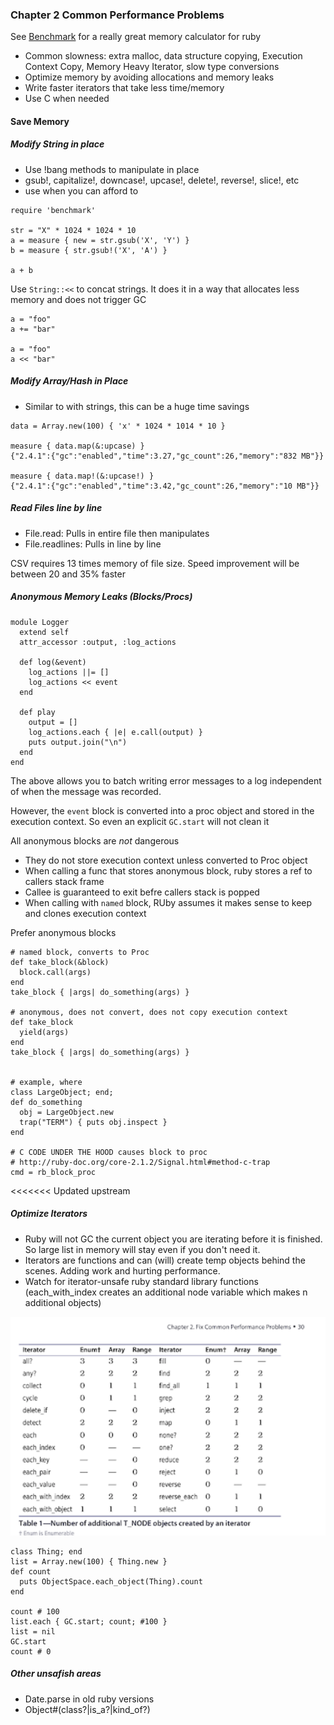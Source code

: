 ### Chapter 2 Common Performance Problems
See [Benchmark](./benchmark.rb) for a really great memory calculator for ruby
- Common slowness: extra malloc, data structure copying, Execution Context Copy, Memory Heavy Iterator, slow type conversions
- Optimize memory by avoiding allocations and memory leaks
- Write faster iterators that take less time/memory
- Use C when needed
 
#### Save Memory

##### Modify String in place
 - Use !bang methods to manipulate in place
 - gsub!, capitalize!, downcase!, upcase!, delete!, reverse!, slice!, etc
 - use when you can afford to
 
```
require 'benchmark'

str = "X" * 1024 * 1024 * 10
a = measure { new = str.gsub('X', 'Y') }
b = measure { str.gsub!('X', 'A') }

a + b 
```  

Use `String::<<` to concat strings.  It does it in a way that allocates less memory and does not trigger GC

```
a = "foo"
a += "bar"

a = "foo"
a << "bar"
```

##### Modify Array/Hash in Place
 - Similar to with strings, this can be a huge time savings
 
```
data = Array.new(100) { 'x' * 1024 * 1014 * 10 }

measure { data.map(&:upcase) }  
{"2.4.1":{"gc":"enabled","time":3.27,"gc_count":26,"memory":"832 MB"}}

measure { data.map!(&:upcase!) }  
{"2.4.1":{"gc":"enabled","time":3.42,"gc_count":26,"memory":"10 MB"}}
``` 

##### Read Files line by line
 - File.read: Pulls in entire file then manipulates
 - File.readlines: Pulls in line by line
 
CSV requires 13 times memory of file size.  Speed improvement will be between 20 and 35% faster

##### Anonymous Memory Leaks (Blocks/Procs)
```
module Logger
  extend self
  attr_accessor :output, :log_actions
  
  def log(&event)
    log_actions ||= []
    log_actions << event
  end
  
  def play
    output = []
    log_actions.each { |e| e.call(output) }
    puts output.join("\n")
  end
end
```

The above allows you to batch writing error messages to a log independent of when the message was recorded.

However, the `event` block is converted into a proc object and stored in the execution context.  So even an explicit `GC.start` will not clean it

All anonymous blocks are *not* dangerous
 - They do not store execution context unless converted to Proc object
 - When calling a func that stores anonymous block, ruby stores a ref to callers stack frame
 - Callee is guaranteed to exit befre callers stack is popped
 - When calling with `named` block, RUby assumes it makes sense to keep and clones execution context
 
Prefer anonymous blocks

```
# named block, converts to Proc
def take_block(&block)
  block.call(args)
end
take_block { |args| do_something(args) }

# anonymous, does not convert, does not copy execution context
def take_block
  yield(args)
end
take_block { |args| do_something(args) }


# example, where 
class LargeObject; end;
def do_something
  obj = LargeObject.new
  trap("TERM") { puts obj.inspect }
end

# C CODE UNDER THE HOOD causes block to proc
# http://ruby-doc.org/core-2.1.2/Signal.html#method-c-trap
cmd = rb_block_proc
``` 
<<<<<<< Updated upstream

##### Optimize Iterators
- Ruby will not GC the current object you are iterating before it is finished.  So large list in memory will stay even if you don't need it.
- Iterators are functions and can (will) create temp objects behind the scenes.  Adding work and hurting performance.
- Watch for iterator-unsafe ruby standard library functions (each_with_index creates an additional node variable which makes n additional objects)

![Iterators and their Memory Affects](./img/02_ruby_objects_table_iterators.png)


```
class Thing; end
list = Array.new(100) { Thing.new }
def count
  puts ObjectSpace.each_object(Thing).count
end

count # 100
list.each { GC.start; count; #100 }
list = nil
GC.start
count # 0
```

##### Other unsafish areas
- Date.parse in old ruby versions
- Object#(class?|is_a?|kind_of?)
